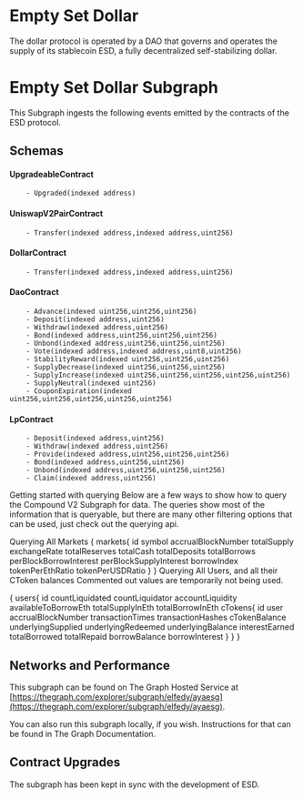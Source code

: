 # Empty Set Dollar
The dollar protocol is operated by a DAO that governs and operates the supply of its stablecoin ESD, a fully decentralized self-stabilizing dollar.

# Empty Set Dollar Subgraph
This Subgraph ingests the following events emitted by the contracts of the ESD protocol. 

## Schemas


#### UpgradeableContract
        - Upgraded(indexed address) 

#### UniswapV2PairContract
        - Transfer(indexed address,indexed address,uint256)

#### DollarContract
        - Transfer(indexed address,indexed address,uint256)

#### DaoContract
        - Advance(indexed uint256,uint256,uint256)
        - Deposit(indexed address,uint256)
        - Withdraw(indexed address,uint256)
        - Bond(indexed address,uint256,uint256,uint256)
        - Unbond(indexed address,uint256,uint256,uint256)
        - Vote(indexed address,indexed address,uint8,uint256)
        - StabilityReward(indexed uint256,uint256,uint256)
        - SupplyDecrease(indexed uint256,uint256,uint256)
        - SupplyIncrease(indexed uint256,uint256,uint256,uint256,uint256)
        - SupplyNeutral(indexed uint256)
        - CouponExpiration(indexed uint256,uint256,uint256,uint256,uint256)

#### LpContract
        - Deposit(indexed address,uint256)
        - Withdraw(indexed address,uint256)
        - Provide(indexed address,uint256,uint256,uint256)
        - Bond(indexed address,uint256,uint256)
        - Unbond(indexed address,uint256,uint256,uint256)
        - Claim(indexed address,uint256)

Getting started with querying
Below are a few ways to show how to query the Compound V2 Subgraph for data. The queries show most of the information that is queryable, but there are many other filtering options that can be used, just check out the querying api.

Querying All Markets
{
  markets{
    id
    symbol
    accrualBlockNumber
    totalSupply
    exchangeRate
    totalReserves
    totalCash
    totalDeposits
    totalBorrows
    perBlockBorrowInterest
    perBlockSupplyInterest
    borrowIndex
    tokenPerEthRatio
    tokenPerUSDRatio
  }
}
Querying All Users, and all their CToken balances
Commented out values are temporarily not being used.

{
  users{
    id
    countLiquidated
    countLiquidator
    accountLiquidity
    availableToBorrowEth
    totalSupplyInEth
    totalBorrowInEth
    cTokens{
      id
      user
      accrualBlockNumber
      transactionTimes
      transactionHashes
      cTokenBalance
      underlyingSupplied
      underlyingRedeemed
      underlyingBalance
      interestEarned
      totalBorrowed
      totalRepaid
      borrowBalance
      borrowInterest
    }
  }
}

## Networks and Performance
This subgraph can be found on The Graph Hosted Service at [https://thegraph.com/explorer/subgraph/elfedy/ayaesg](https://thegraph.com/explorer/subgraph/elfedy/ayaesg).

You can also run this subgraph locally, if you wish. Instructions for that can be found in The Graph Documentation.

## Contract Upgrades
The subgraph has been kept in sync with the development of ESD.

